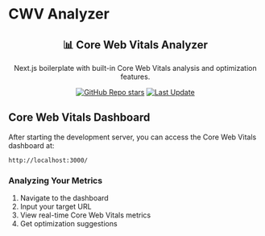 # CWV Analyzer

<div align="center">
  <h2>📊 Core Web Vitals Analyzer</h2>
  <p>Next.js boilerplate with built-in Core Web Vitals analysis and optimization features.</p>
  
[![GitHub Repo stars](https://img.shields.io/github/stars/your-username/cwv-analyzer)](https://github.com/your-username/cwv-analyzer/stargazers)
[![Last Update](https://img.shields.io/badge/deps%20update-every%20sunday-blue.svg)](https://shields.io/)

</div>

## Core Web Vitals Dashboard

After starting the development server, you can access the Core Web Vitals dashboard at:

```
http://localhost:3000/
```

### Analyzing Your Metrics

1. Navigate to the dashboard
2. Input your target URL
3. View real-time Core Web Vitals metrics
4. Get optimization suggestions
